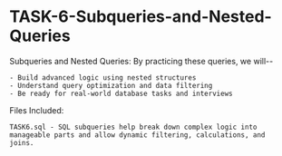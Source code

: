# TASK-6-Subqueries-and-Nested-Queries

Subqueries and Nested Queries:
By practicing these queries, we will--
    
    - Build advanced logic using nested structures
    - Understand query optimization and data filtering
    - Be ready for real-world database tasks and interviews

Files Included:

    TASK6.sql - SQL subqueries help break down complex logic into manageable parts and allow dynamic filtering, calculations, and        joins.



